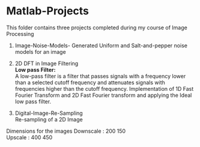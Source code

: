 # Matlab-Projects

This folder contains three projects completed during my course of Image Processing

1) Image-Noise-Models-
Generated Uniform and Salt-and-pepper noise models for an image

2) 2D DFT in Image Filtering
<b><br/>Low pass Filter:</b>
<br/>A low-pass filter is a filter that passes signals with a frequency lower than a selected cutoff frequency and attenuates signals with frequencies higher than the cutoff frequency.
Implementation of 1D Fast Fourier Transform and 2D Fast Fourier transform and applying the Ideal low pass filter.

3) Digital-Image-Re-Sampling
<br/>Re-sampling of a 2D Image

Dimensions for the images
Downscale : 200 150  
Upscale : 400 450
